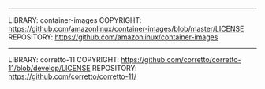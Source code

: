 --------
LIBRARY: 	container-images
COPYRIGHT:	https://github.com/amazonlinux/container-images/blob/master/LICENSE
REPOSITORY:	https://github.com/amazonlinux/container-images


--------
LIBRARY: 	corretto-11
COPYRIGHT:	https://github.com/corretto/corretto-11/blob/develop/LICENSE
REPOSITORY:	https://github.com/corretto/corretto-11/

